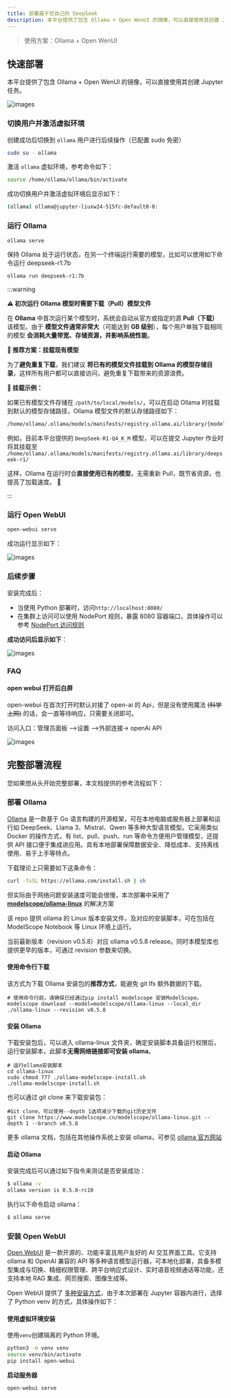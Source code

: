 ```yaml
---
title: 部署属于您自己的 DeepSeek
description: 本平台提供了包含 Ollama + Open WenUI 的镜像，可以直接使用其创建 Jupyter 任务，快速部署属于您自己的DeepSeek。
---
```


> 使用方案：Ollama + Open WenUI

## 快速部署

本平台提供了包含 Ollama + Open WenUI 的镜像，可以直接使用其创建 Jupyter 任务。

![images](./image/deepseek/images.png)

### 切换用户并激活虚拟环境

创建成功后切换到 `ollama` 用户进行后续操作（已配置 sudo 免密）

```bash
sudo su - ollama
```

激活 `ollama` 虚拟环境，参考命令如下：

```bash
source /home/ollama/ollama/bin/activate
```

成功切换用户并激活虚拟环境后显示如下：

```bash
(ollama) ollama@jupyter-liuxw24-515fc-default0-0:
```

### 运行 Ollama

```bash
ollama serve
```

保持 Ollama 处于运行状态，在另一个终端运行需要的模型，比如可以使用如下命令运行 deepseek-r1:7b

```bash
ollama run deepseek-r1:7b
```

:::warning

**⚠️ 初次运行 Ollama 模型时需要下载（Pull）模型文件**

在 **Ollama** 中首次运行某个模型时，系统会自动从官方或指定的源 **Pull（下载）** 该模型。由于 **模型文件通常非常大**（可能达到 **GB 级别**），每个用户单独下载相同的模型 **会消耗大量带宽、存储资源，并影响系统性能**。

**🌟 推荐方案：挂载现有模型**

为了**避免重复下载**，我们建议 **将已有的模型文件挂载到 Ollama 的模型存储目录**，这样所有用户都可以直接访问，避免重复下载带来的资源浪费。

**📌 挂载示例：**

如果已有模型文件存储在 `/path/to/local/models/`，可以在启动 Ollama 时挂载到默认的模型存储路径，Ollama 模型文件的默认存储路径如下：

```bash
/home/ollama/.ollama/models/manifests/registry.ollama.ai/library/{model_name}/{model_parameters}
```

例如，目前本平台提供的 `DeepSeek-R1-Q4_K_M` 模型，可以在提交 Jupyter 作业时将其挂载至 `/home/ollama/.ollama/models/manifests/registry.ollama.ai/library/deepseek-r1/`

这样，Ollama 在运行时会**直接使用已有的模型**，无需重新 Pull，既节省资源，也提高了加载速度。 🚀

:::

### 运行 Open WebUI

```bash
open-webui serve
```

成功运行显示如下：

![images](./image/deepseek/openwebui-serve.png)

### 后续步骤

安装完成后：

- 当使用 Python 部署时，访问`http://localhost:8080/`
- 在集群上访问可以使用 NodePort 规则，暴露 8080 容器端口，具体操作可以参考 [NodePort 访问规则](./external-access/nodeport-rule.md)

**成功访问后显示如下**：

![images](./image/deepseek/success.png)

### FAQ

#### open webui 打开后白屏

open-webui 在首次打开时默认对接了 open-ai 的 Api，但是没有使用魔法 ~~(科学上网)~~ 的话，会一直等待响应，只需要关闭即可。

访问入口：管理员面板 -->设置 -->外部连接-> openAi API

![images](./image/deepseek/openai-api.png)

## 完整部署流程

您如果想从头开始完整部署，本文档提供的参考流程如下：

### 部署 Ollama

[Ollama](https://ollama.com/) 是一款基于 Go 语言构建的开源框架，可在本地电脑或服务器上部署和运行如 DeepSeek、Llama 3、Mistral、Qwen 等多种大型语言模型。它采用类似 Docker 的操作方式，有 list、pull、push、run 等命令方便用户管理模型，还提供 API 接口便于集成进应用。具有本地部署保障数据安全、降低成本、支持离线使用、易于上手等特点。

下载理论上只需要如下这条命令：

```bash
curl -fsSL https://ollama.com/install.sh | sh
```

但实际由于网络问题安装速度可能会很慢，本次部署中采用了 [**modelscope/ollama-linux**](https://modelscope.cn/models/modelscope/ollama-linux) 的解决方案

该 repo 提供 ollama 的 Linux 版本安装文件，及对应的安装脚本，可在包括在 ModelScope Notebook 等 Linux 环境上运行。

当前最新版本（revision v0.5.8）对应 ollama v0.5.8 release。同时本模型库也提供更早的版本，可通过 revision 参数来切换。

#### 使用命令行下载

该方式为下载 Ollama 安装包的**推荐方式**，能避免 git lfs 额外数据的下载。

```
# 使用命令行前，请确保已经通过pip install modelscope 安装ModelScope。
modelscope download --model=modelscope/ollama-linux --local_dir ./ollama-linux --revision v0.5.8
```

#### 安装 Ollama

下载安装包后，可以进入 ollama-linux 文件夹，确定安装脚本具备运行权限后，运行安装脚本，此脚本**无需网络链接即可安装 ollama**。

```
# 运行ollama安装脚本
cd ollama-linux
sudo chmod 777 ./ollama-modelscope-install.sh
./ollama-modelscope-install.sh
```

也可以通过 git clone 来下载安装包：

```
#Git clone，可以使用--depth 1选项减少下载的git历史文件
git clone https://www.modelscope.cn/modelscope/ollama-linux.git --depth 1 --branch v0.5.8
```

更多 ollama 文档，包括在其他操作系统上安装 ollama，可参见 [ollama 官方网站](https://ollama.com/)

#### 启动 Ollama

安装完成后可以通过如下指令来测试是否安装成功：

```bash
$ ollama -v
ollama version is 0.5.8-rc10
```

执行以下命令启动 ollama：

```bash
$ ollama serve
```

### 安装 Open WebUI

[Open WebUI](https://openwebui.com/) 是一款开源的、功能丰富且用户友好的 AI 交互界面工具。它支持 ollama 和 OpenAI 兼容的 API 等多种语言模型运行器，可本地化部署，具备多模型集成与切换、精细权限管理、跨平台响应式设计、实时语音视频通话等功能，还支持本地 RAG 集成、网页搜索、图像生成等。

Open WebUI 提供了 [多种安装方式](https://docs.openwebui.com/getting-started/)，由于本次部署在 Jupyter 容器内进行，选择了 Python venv 的方式，具体操作如下：

#### 使用虚拟环境安装

使用`venv`创建隔离的 Python 环境。

```bash
python3 -m venv venv
source venv/bin/activate
pip install open-webui
```

**启动服务器**

```bash
open-webui serve
```
